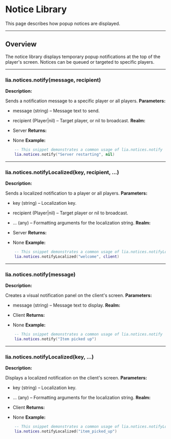 # Notice Library

This page describes how popup notices are displayed.

---

## Overview

The notice library displays temporary popup notifications at the top of the player's screen. Notices can be queued or targeted to specific players.

---

### lia.notices.notify(message, recipient)

    
**Description:**

Sends a notification message to a specific player or all players.
**Parameters:**

* message (string) – Message text to send.
* recipient (Player|nil) – Target player, or nil to broadcast.
**Realm:**

* Server
**Returns:**

* None
**Example:**

```lua
    -- This snippet demonstrates a common usage of lia.notices.notify
    lia.notices.notify("Server restarting", nil)
```

---


### lia.notices.notifyLocalized(key, recipient, ...)

    
**Description:**

Sends a localized notification to a player or all players.
**Parameters:**

* key (string) – Localization key.
* recipient (Player|nil) – Target player or nil to broadcast.
* ... (any) – Formatting arguments for the localization string.
**Realm:**

* Server
**Returns:**

* None
**Example:**

```lua
    -- This snippet demonstrates a common usage of lia.notices.notifyLocalized
    lia.notices.notifyLocalized("welcome", client)
```

---


### lia.notices.notify(message)

    
**Description:**

Creates a visual notification panel on the client's screen.
**Parameters:**

* message (string) – Message text to display.
**Realm:**

* Client
**Returns:**

* None
**Example:**

```lua
    -- This snippet demonstrates a common usage of lia.notices.notify
    lia.notices.notify("Item picked up")
```

---


### lia.notices.notifyLocalized(key, ...)

    
**Description:**

Displays a localized notification on the client's screen.
**Parameters:**

* key (string) – Localization key.
* ... (any) – Formatting arguments for the localization string.
**Realm:**

* Client
**Returns:**

* None
**Example:**

```lua
    -- This snippet demonstrates a common usage of lia.notices.notifyLocalized
    lia.notices.notifyLocalized("item_picked_up")
```
